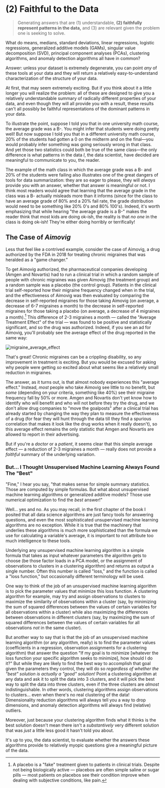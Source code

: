 # (2) Faithful to the Data

> Generating answers that are (1) understandable, **(2) faithfully represent patterns in the data,** and (3) are relevant given the problem one is seeking to solve.

What do means, medians, standard deviations, linear regressions, logistic regressions, generalized additive models (GAMs), singular value decomposition (SVD), principal component analyses (PCAs), clustering algorithms, and anomaly detection algorithms all have in common?

Answer: unless your dataset is extremely degenerate, you can point *any* of these tools at your data and they will return a relatively easy-to-understand characterization of the structure of your data.

At first, that may seem extremely exciting. But if you think about it a little longer you will realize the problem: all of these are designed to give you a relatively understandable summary of radically different properties of your data, and even though they will all provide you with a result, these results can't all possibly be faithful representations of the dominant patterns in your data.

To illustrate the point, suppose I told you that in one university math course, the average grade was a B-. You might infer that students were doing pretty well! But now suppose I told you that in a different university math course, 20\% of the students had gotten a 0 on the midterm and on the final—you would probably infer something was going seriously wrong in that class. And yet those two statistics could both be true of the same class—the only difference is what patterns in the data *I*, the data scientist, have decided are meaningful to communicate to you, the reader.

The example of the math class in which the average grade was a B- and 20\% of the students were failing also illustrates one of the great dangers of tools for data summarization: they are so eager to please, they will *always* provide you with an answer, whether that answer is meaningful or not. I think most readers would agree that learning that the average grade in the class was a B- actually misleads more than it informs (since for the class to have an average grade of 80\% and a 20\% fail rate, the grade distribution would need to be something like 20\% 0's and 80\% 100's). Indeed, it's worth emphasizing that while hearing "the average grade is a B-" makes the reader think that most kids are doing ok-ish, the reality is that *no one* in the class is doing ok-ish! They're either doing horribly or terrifically!

## The Case of *Aimovig*

Less that feel like a contrived example, consider the case of Aimovig, a drug authorized by the FDA in 2018 for treating chronic migraines that was heralded as a "game changer."

To get Aimovig authorized, the pharmaceutical companies developing (Amgen and Novartis) had to run a clinical trial in which a random sample of people with chronic migraines was given Aimovig (the treatment group) and a random sample was a placebo (the control group). Patients in the clinical trial self-reported how their migraine frequency changed when in the trial, and the effectiveness of Aimovig was then evaluated by comparing the decrease in self-reported migraines for those taking Aimovig (on average, a decrease of 6-7 migraines a month) to the decrease in self-reported migraines for those taking a placebo (on average, a decrease of 4 migraines a month).[^placebo] This difference of 2-3 migraines a month — called the "Average Treatment Effect" of the trial — was found to be positive and statistically significant, and so the drug was authorized. Indeed, if you see an ad for Aimovig, you'll probably see the average effect of the drug reported in the same way:

[^placebo]: A placebo is a "fake" treatment given to patients in clinical trials. Despite not being biologically active — placebos are often simple saline or sugar pills — most patients on placebos see their condition improve when dealing with subjective conditions, like pain.

![migraine_average_effect](images/migraine_average_effect.png)

That's great! Chronic migraines can be a crippling disability, so any improvement in treatment is exciting. But you would be excused for asking why people were getting *so* excited about what seems like a relatively small reduction in migraines.

The answer, as it turns out, is that almost nobody experiences this "average effect." Instead, *most* people who take Aimovig see little to no benefit, but *some* (depending on your criteria, something like 40%) see their migraine frequency fall by 50% or more. Amgen and Novartis don't yet know how to identify who will benefit and who will not before they try the drug, and we don't allow drug companies to "move the goalposts" after a clinical trial has already started by changing the way they plan to measure the effectiveness of a drug (for fear they will hunt through the data till they find a spurious correlation that makes it look like the drug works when it really doesn't), so this average effect remains the only statistic that Amgen and Novartis are allowed to report in their advertising.

But if you're a *doctor* or a *patient*, it seems clear that this simple average effect — a reduction of 2-3 migraines a month — really does not provide a *faithful* summary of the underlying variation.

### But... I Thought Unsupervised Machine Learning Always Found The "Best"

"Fine," I hear you say, "that makes sense for simple summary statistics. Those are computed by simple formulas. But what about unsupervised machine learning algorithms or generalized additive models? Those use numerical optimization to find the *best* answer!"

Well... yes and no. As you may recall, in the first chapter of the book I posited that all data science algorithms are just fancy tools for answering questions, and even the most sophisticated unsupervised machine learning algorithms are no exception. While it is true that the machinery that underlies these algorithms is much more sophisticated than the formula we use for calculating a variable's average, it is important to not attribute too much intelligence to these tools.

Underlying any unsupervised machine learning algorithm is a simple formula that takes as input whatever parameters the algorithm gets to choose (be those factor loads in a PCA model, or the assignment of observations to clusters in a clustering algorithm) and returns as output a single number. Often this number is called "loss," and the function is called a "loss function," but occasionally different terminology will be used.

One way to think of the job of an unsupervised machine learning algorithm is to pick the parameter values that minimize this loss function. A clustering algorithm for example, may try and assign observations to clusters to maximize the similarity of observations within a cluster (say, by minimizing the sum of squared differences between the values of certain variables for all observations within a cluster) while also maximizing the differences between observations in different clusters (say, by maximizing the sum of squared differences between the values of certain variables for all observations *not* in the same cluster).

But another way to say that is that the job of an unsupervised machine learning algorithm (or any algorithm, really) is to find the parameter values (coefficients in a regression, observation assignments for a clustering algorithm) that answer the question "If my goal is to minimize [whatever the loss function your specific algorithm seeks to minimize], how should I do it?" But while they are likely to find the best way to accomplish that goal given the parameters they control, they will do so *regardless of whether the "best" solution is actually a "good" solution!* Point a clustering algorithm at any data and ask it to split the data into 3 clusters, and it will pick the best way to split the data into three clusters, even if the three clusters are *almost* indistinguishable. In other words, clustering algorithms assign observations to clusters... even when there's no real clustering of the data! Dimensionality reduction algorithms will always tell you a way to drop dimensions, and anomaly detection algorithms will always find (relative) outliers.

Moreover, just because your clustering algorithm finds what it thinks is the best solution doesn't mean there isn't a *substantively* very different solution that was *just* a little less good it hasn't told you about.

It's up to you, the data scientist, to evaluate whether the answers these algorithms provide to relatively myopic questions give a meaningful picture of the data.
